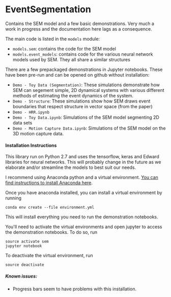 # EventSegmentation

Contains the SEM model and a few basic demonstrations. Very much a work in progress and the documentation here lags as 
a consequence.

The main code is listed in the `models` module:
* `models.sem`: contains the code for the SEM model
* `models.event_models`: contains code for the various neural network models used by SEM. They all 
    share a similar structures
    
There are a few prepackaged demonstrations in Jupyter notebooks. These have been pre-run and can be opened on github
without installation:
* `Demo - Toy Data (Segmentation)`: These simulations demonstrate how SEM can segement simple, 2D dynamical systems with
various different methods of estimating the event dynamics of the system.
* `Demo - Structure`: These simulations show how SEM draws event boundaries that respect structure in vector space (from the paper)
* `Demo - HRR.ipynb`
* `Demo - Toy Data.ipynb`: Simulations of the SEM model segmenting 2D data sets
* `Demo - Motion Capture Data.ipynb`: Simulations of the SEM model on the 3D motion capture data. 


#### Installation Instructions

This library run on Python 2.7 and uses the tensorflow, keras and Edward libraries for neural networks. This will 
probably change in the future as we elaborate and/or streamline the models to best suit our needs.

I recommend using Anaconda python and a virtual environment. [You can find instructions to install Anaconda
 here](https://docs.anaconda.com/anaconda/install/).

Once you have anaconda installed, you can install a virtual environment by running

    conda env create --file environment.yml

This will install everything you need to run the demonstration notebooks.

You'll need to activate the virtual environments and open jupyter to access the demonstration notebooks. To do so, run

    source activate sem
    jupyter notebook


To deactivate the virtual environment, run

    source deactivate


##### Known issues:

* Progress bars seem to have problems with this installation.